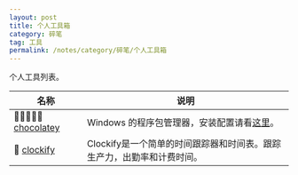 ```yaml
---
layout: post
title: 个人工具箱
category: 碎笔
tag: 工具
permalink: /notes/category/碎笔/个人工具箱
---
```

个人工具列表。

| 名称 | 说明 |
|------|------|
| 💛💛💛💛💛 [chocolatey](https://chocolatey.org/) | Windows 的程序包管理器，安装配置请看[这里](#)。|
| 💛 [clockify](https://clockify.me/) | Clockify是一个简单的时间跟踪器和时间表。跟踪生产力，出勤率和计费时间。 |